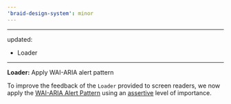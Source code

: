 ```yaml
---
'braid-design-system': minor
---
```


---
updated:
  - Loader
---

**Loader:** Apply WAI-ARIA alert pattern

To improve the feedback of the `Loader` provided to screen readers, we now apply the [WAI-ARIA Alert Pattern](https://www.w3.org/TR/wai-aria-practices/#alert) using an [assertive](https://www.w3.org/TR/wai-aria/#aria-live) level of importance.
